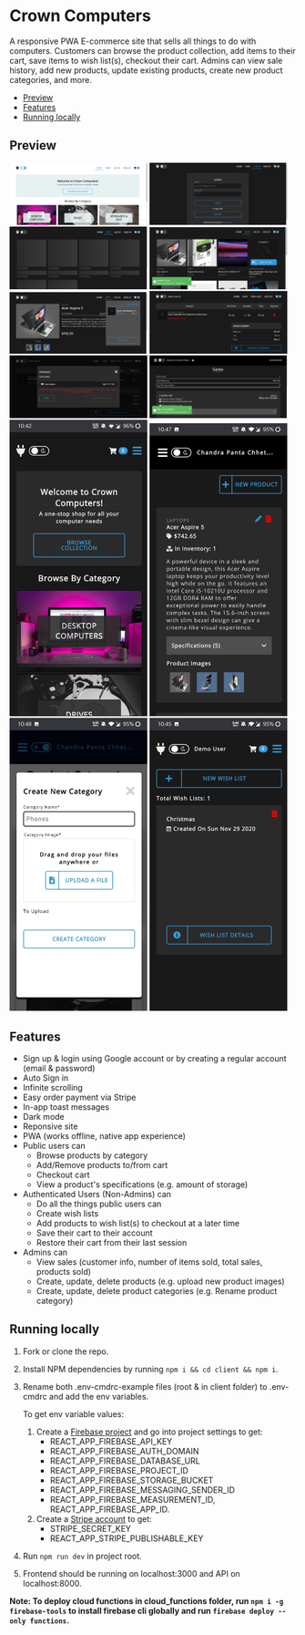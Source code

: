 # Crown Computers

A responsive PWA E-commerce site that sells all things to do with computers. Customers can browse the product collection, add items to their cart, save items to wish list(s), checkout their cart. Admins can view sale history, add new products, update existing products, create new product categories, and more.

- [Preview](#Preview)
- [Features](#features)
- [Running locally](#running-locally)

## Preview

<img src="pictures/home-desktop.png" title="Home Page" width="48%"> <img src="pictures/login-desktop-dark.png" title="Login Page" width="48%">
<img src="pictures/shop-loading-desktop-dark.png" title="Loading Shop Page" width="48%"> <img src="pictures/shop-add-to-cart-desktop-dark.png" title="Shop Page - Dark Mode" width="48%">
<img src="pictures/product-detail-desktop-dark.png" title="Product Detail Page - Dark Mode" width="48%"> <img src="pictures/cart-summary-desktop-dark.png" title="Cart Summary - Dark Mode" width="48%">
<img src="pictures/checkout-desktop-dark.png" title="Checkout - Dark Mode" width="48%"> <img src="pictures/dashboard-sales-desktop-dark.png" title="Dashboard Sales Page - Dark Mode" width="48%">
<img src="pictures/home-mobile-dark.jpg" title="Responsive Home Page" width="48%"> <img src="pictures/dashboard-products-mobile-dark.jpg" title="Dashboard Products Page - Dark Mode" width="48%">
<img src="pictures/create-category-mobile.jpg" title="Responsive Create Category" width="48%"> <img src="pictures/wish-lists-mobile-dark.jpg" title="Responsive Wish Lists Page - Dark Mode" width="48%">

## Features

- Sign up & login using Google account or by creating a regular account (email & password)
- Auto Sign in
- Infinite scrolling
- Easy order payment via Stripe
- In-app toast messages
- Dark mode
- Reponsive site
- PWA (works offline, native app experience)
- Public users can
  - Browse products by category
  - Add/Remove products to/from cart
  - Checkout cart
  - View a product's specifications (e.g. amount of storage)
- Authenticated Users (Non-Admins) can
  - Do all the things public users can
  - Create wish lists
  - Add products to wish list(s) to checkout at a later time
  - Save their cart to their account
  - Restore their cart from their last session
- Admins can
  - View sales (customer info, number of items sold, total sales, products sold)
  - Create, update, delete products (e.g. upload new product images)
  - Create, update, delete product categories (e.g. Rename product category)

## Running locally

1. Fork or clone the repo.
2. Install NPM dependencies by running `npm i && cd client && npm i`.
3. Rename both .env-cmdrc-example files (root & in client folder) to .env-cmdrc and add the env variables.

   To get env variable values:

   1. Create a [Firebase project](https://console.firebase.google.com/) and go into project settings to get:
      - REACT_APP_FIREBASE_API_KEY
      - REACT_APP_FIREBASE_AUTH_DOMAIN
      - REACT_APP_FIREBASE_DATABASE_URL
      - REACT_APP_FIREBASE_PROJECT_ID
      - REACT_APP_FIREBASE_STORAGE_BUCKET
      - REACT_APP_FIREBASE_MESSAGING_SENDER_ID
      - REACT_APP_FIREBASE_MEASUREMENT_ID, REACT_APP_FIREBASE_APP_ID.
   2. Create a [Stripe account](https://dashboard.stripe.com/register) to get:
      - STRIPE_SECRET_KEY
      - REACT_APP_STRIPE_PUBLISHABLE_KEY

4. Run `npm run dev` in project root.
5. Frontend should be running on localhost:3000 and API on localhost:8000.

**Note: To deploy cloud functions in cloud_functions folder, run `npm i -g firebase-tools` to install firebase cli globally and run `firebase deploy --only functions`.**
